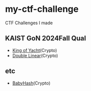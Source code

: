 # my-ctf-challenge
CTF Challenges I made

## KAIST GoN 2024Fall Qual

- [King of Yacht](GoNQual24Fall/king-of-yacht)(Crypto)
- [Double Linear](GoNQual24Fall/double-linear)(Crypto)

## etc

- [BabyHash](etc/babyhash/)(Crypto)